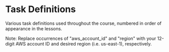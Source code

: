 # Task Definitions

Various task definitions used throughout the course, numbered in order of appearance in the lessons.

Note: Replace occurrences of "aws_account_id" and "region" with your 12-digit AWS account ID and desired region (i.e. us-east-1), respectively.
